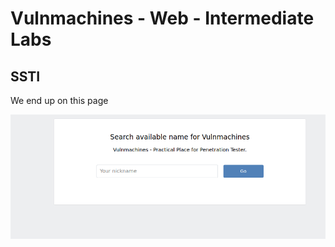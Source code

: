 # Vulnmachines - Web - Intermediate Labs

## SSTI

We end up on this page  

![form](../.res/2023-06-18-10-54-10.png)  

